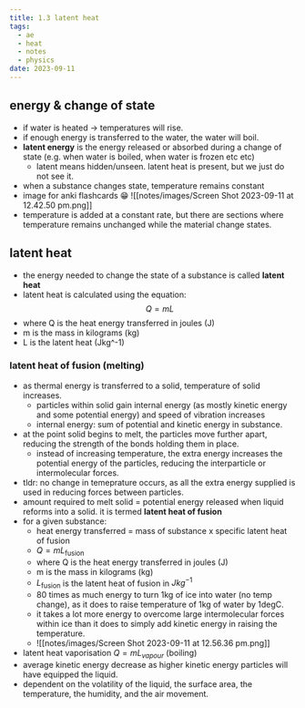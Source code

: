 ```yaml
---
title: 1.3 latent heat
tags:
  - ae
  - heat
  - notes
  - physics
date: 2023-09-11
---
```

## energy & change of state
- if water is heated -> temperatures will rise.
- if enough energy is transferred to the water, the water will boil.
- **latent energy** is the energy released or absorbed during a change of state (e.g. when water is boiled, when water is frozen etc etc)
	- latent means hidden/unseen. latent heat is present, but we just do not see it.
- when a substance changes state, temperature remains constant
- image for anki flashcards :grin: ![[notes/images/Screen Shot 2023-09-11 at 12.42.50 pm.png]]
- temperature is added at a constant rate, but there are sections where temperature remains unchanged while the material change states.
## latent heat
- the energy needed to change the state of a substance is called **latent heat**
- latent heat is calculated using the equation: $$Q=mL$$
- where Q is the heat energy transferred in joules (J)
- m is the mass in kilograms (kg)
- L is the latent heat (Jkg^-1)
### latent heat of fusion (melting)
- as thermal energy is transferred to a solid, temperature of solid increases. 
	- particles within solid gain internal energy (as mostly kinetic energy and some potential energy) and speed of vibration increases
	- internal energy: sum of potential and kinetic energy in substance.
- at the point solid begins to melt, the particles move further apart, reducing the strength of the bonds holding them in place.
	- instead of increasing temperature, the extra energy increases the potential energy of the particles, reducing the interparticle or intermolecular forces.
- tldr: no change in temeprature occurs, as all the extra energy supplied is used in reducing forces between particles.
- amount required to melt solid = potential energy released when liquid reforms into a solid. it is termed **latent heat of fusion**
- for a given substance:
	- heat energy transferred = mass of substance x specific latent heat of fusion
	- $Q=mL_{\text{fusion}}$
	- where Q is the heat energy transferred in joules (J)
	- m is the mass in kilograms (kg)
	- $L_{\text{fusion}}$ is the latent heat of fusion in $Jkg^{-1}$
	- 80 times as much energy to turn 1kg of ice into water (no temp change), as it does to raise temperature of 1kg of water by 1degC.
	- it takes a lot more energy to overcome large intermolecular forces within ice than it does to simply add kinetic energy in raising the temperature.
	- ![[notes/images/Screen Shot 2023-09-11 at 12.56.36 pm.png]]
- latent heat vaporisation $Q = mL_{vapour}$ (boiling)
- average kinetic energy decrease as higher kinetic energy particles will have equipped the liquid.
- dependent on the volatility of the liquid, the surface area, the temperature, the humidity, and the air movement.